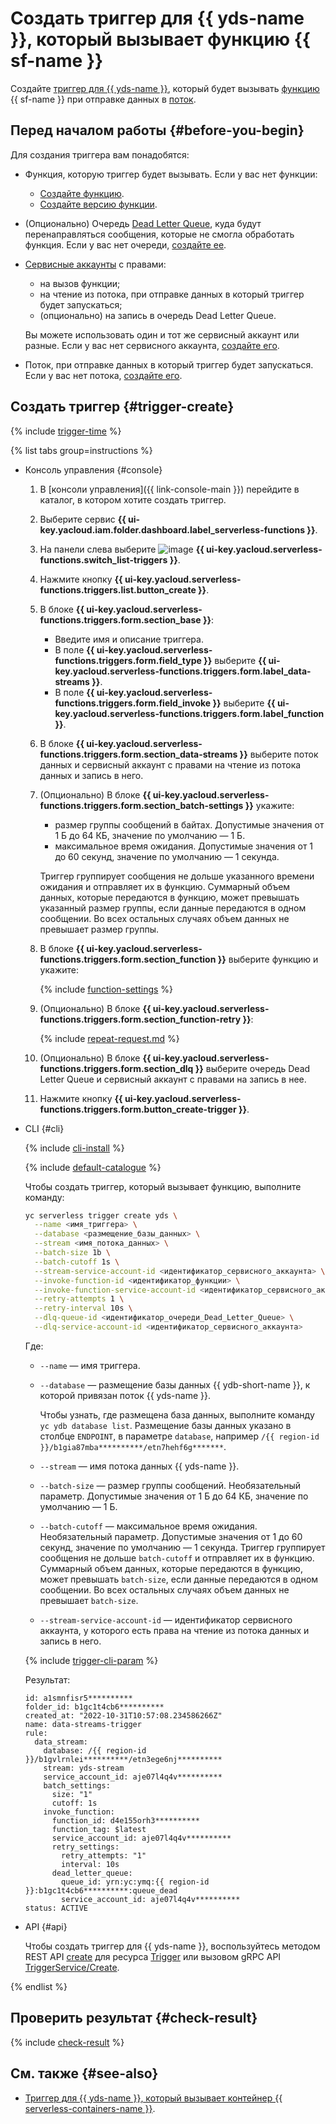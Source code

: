 # Создать триггер для {{ yds-name }}, который вызывает функцию {{ sf-name }}

 Создайте [триггер для {{ yds-name }}](../../concepts/trigger/data-streams-trigger.md), который будет вызывать [функцию](../../concepts/function.md) {{ sf-name }} при отправке данных в [поток](../../../data-streams/concepts/glossary.md#stream-concepts). 

## Перед началом работы {#before-you-begin}

Для создания триггера вам понадобятся:

* Функция, которую триггер будет вызывать. Если у вас нет функции:

    * [Создайте функцию](../function/function-create.md).
    * [Создайте версию функции](../function/version-manage.md).

* (Опционально) Очередь [Dead Letter Queue](../../concepts/dlq.md), куда будут перенаправляться сообщения, которые не смогла обработать функция. Если у вас нет очереди, [создайте ее](../../../message-queue/operations/message-queue-new-queue.md).

* [Сервисные аккаунты](../../../iam/concepts/users/service-accounts.md) с правами:

    * на вызов функции;
    * на чтение из потока, при отправке данных в который триггер будет запускаться;
    * (опционально) на запись в очередь Dead Letter Queue.

    Вы можете использовать один и тот же сервисный аккаунт или разные. Если у вас нет сервисного аккаунта, [создайте его](../../../iam/operations/sa/create.md).

* Поток, при отправке данных в который триггер будет запускаться.  Если у вас нет потока, [создайте его](../../../data-streams/quickstart/create-stream.md). 

## Создать триггер {#trigger-create}

{% include [trigger-time](../../../_includes/functions/trigger-time.md) %}

{% list tabs group=instructions %}

- Консоль управления {#console}

    1. В [консоли управления]({{ link-console-main }}) перейдите в каталог, в котором хотите создать триггер.

    1. Выберите сервис **{{ ui-key.yacloud.iam.folder.dashboard.label_serverless-functions }}**.

    1. На панели слева выберите ![image](../../../_assets/console-icons/gear-play.svg) **{{ ui-key.yacloud.serverless-functions.switch_list-triggers }}**.

    1. Нажмите кнопку **{{ ui-key.yacloud.serverless-functions.triggers.list.button_create }}**.

    1. В блоке **{{ ui-key.yacloud.serverless-functions.triggers.form.section_base }}**:

        * Введите имя и описание триггера.
        * В поле **{{ ui-key.yacloud.serverless-functions.triggers.form.field_type }}** выберите **{{ ui-key.yacloud.serverless-functions.triggers.form.label_data-streams }}**.
        * В поле **{{ ui-key.yacloud.serverless-functions.triggers.form.field_invoke }}** выберите **{{ ui-key.yacloud.serverless-functions.triggers.form.label_function }}**.

    1. В блоке **{{ ui-key.yacloud.serverless-functions.triggers.form.section_data-streams }}** выберите поток данных и сервисный аккаунт с правами на чтение из потока данных и запись в него.

    1. (Опционально) В блоке **{{ ui-key.yacloud.serverless-functions.triggers.form.section_batch-settings }}** укажите:

        * размер группы сообщений в байтах. Допустимые значения от 1 Б до 64 КБ, значение по умолчанию — 1 Б.
        * максимальное время ожидания. Допустимые значения от 1 до 60 секунд, значение по умолчанию — 1 секунда.

        Триггер группирует сообщения не дольше указанного времени ожидания и отправляет их в функцию. Суммарный объем данных, которые передаются в функцию, может превышать указанный размер группы, если данные передаются в одном сообщении. Во всех остальных случаях объем данных не превышает размер группы.

    1. В блоке **{{ ui-key.yacloud.serverless-functions.triggers.form.section_function }}** выберите функцию и укажите:

        {% include [function-settings](../../../_includes/functions/function-settings.md) %}

    1. (Опционально) В блоке **{{ ui-key.yacloud.serverless-functions.triggers.form.section_function-retry }}**:

        {% include [repeat-request.md](../../../_includes/functions/repeat-request.md) %}

    1. (Опционально) В блоке **{{ ui-key.yacloud.serverless-functions.triggers.form.section_dlq }}** выберите очередь Dead Letter Queue и сервисный аккаунт с правами на запись в нее.

    1. Нажмите кнопку **{{ ui-key.yacloud.serverless-functions.triggers.form.button_create-trigger }}**.

- CLI {#cli}

    {% include [cli-install](../../../_includes/cli-install.md) %}

    {% include [default-catalogue](../../../_includes/default-catalogue.md) %}

    Чтобы создать триггер, который вызывает функцию, выполните команду:

    ```bash
    yc serverless trigger create yds \
      --name <имя_триггера> \
      --database <размещение_базы_данных> \
      --stream <имя_потока_данных> \
      --batch-size 1b \
      --batch-cutoff 1s \
      --stream-service-account-id <идентификатор_сервисного_аккаунта> \
      --invoke-function-id <идентификатор_функции> \
      --invoke-function-service-account-id <идентификатор_сервисного_аккаунта> \
      --retry-attempts 1 \
      --retry-interval 10s \
      --dlq-queue-id <идентификатор_очереди_Dead_Letter_Queue> \
      --dlq-service-account-id <идентификатор_сервисного_аккаунта>
    ```

    Где:

    * `--name` — имя триггера.
    * `--database` — размещение базы данных {{ ydb-short-name }}, к которой привязан поток {{ yds-name }}.

      Чтобы узнать, где размещена база данных, выполните команду `yc ydb database list`. Размещение базы данных указано в столбце `ENDPOINT`, в параметре `database`, например `/{{ region-id }}/b1gia87mba**********/etn7hehf6g*******`.

    * `--stream` — имя потока данных {{ yds-name }}.
    * `--batch-size` — размер группы сообщений. Необязательный параметр. Допустимые значения от 1 Б до 64 КБ, значение по умолчанию — 1 Б.
    * `--batch-cutoff` — максимальное время ожидания. Необязательный параметр. Допустимые значения от 1 до 60 секунд, значение по умолчанию — 1 секунда. Триггер группирует сообщения не дольше `batch-cutoff` и отправляет их в функцию. Суммарный объем данных, которые передаются в функцию, может превышать `batch-size`, если данные передаются в одном сообщении. Во всех остальных случаях объем данных не превышает `batch-size`.
    * `--stream-service-account-id` — идентификатор сервисного аккаунта, у которого есть права на чтение из потока данных и запись в него.
    
    {% include [trigger-cli-param](../../../_includes/functions/trigger-cli-param.md) %}

    Результат:

    ```text
    id: a1smnfisr5**********
    folder_id: b1gc1t4cb6**********
    created_at: "2022-10-31T10:57:08.234586266Z"
    name: data-streams-trigger
    rule:
      data_stream:
        database: /{{ region-id }}/b1gvlrnlei**********/etn3ege6nj**********
        stream: yds-stream
        service_account_id: aje07l4q4v**********
        batch_settings:
          size: "1"
          cutoff: 1s
        invoke_function:
          function_id: d4e155orh3**********
          function_tag: $latest
          service_account_id: aje07l4q4v**********
          retry_settings:
            retry_attempts: "1"
            interval: 10s
          dead_letter_queue:
            queue_id: yrn:yc:ymq:{{ region-id }}:b1gc1t4cb6**********:queue_dead
            service_account_id: aje07l4q4v**********
    status: ACTIVE
    ```

- API {#api}

  Чтобы создать триггер для {{ yds-name }}, воспользуйтесь методом REST API [create](../../triggers/api-ref/Trigger/create.md) для ресурса [Trigger](../../triggers/api-ref/Trigger/index.md) или вызовом gRPC API [TriggerService/Create](../../triggers/api-ref/grpc/trigger_service.md#Create).

{% endlist %}

## Проверить результат {#check-result}

{% include [check-result](../../../_includes/functions/check-result.md) %}

## См. также {#see-also}

* [Триггер для {{ yds-name }}, который вызывает контейнер {{ serverless-containers-name }}](../../../serverless-containers/operations/data-streams-trigger-create.md).
